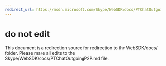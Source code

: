 ```yaml
---
redirect_url: https://msdn.microsoft.com/Skype/WebSDK/docs/PTChatOutgoingP2P
---
```

# do not edit
This document is a redirection source for redirection to the WebSDK/docs/ folder. Please make all edits to the Skype/WebSDK/docs/PTChatOutgoingP2P.md file.

